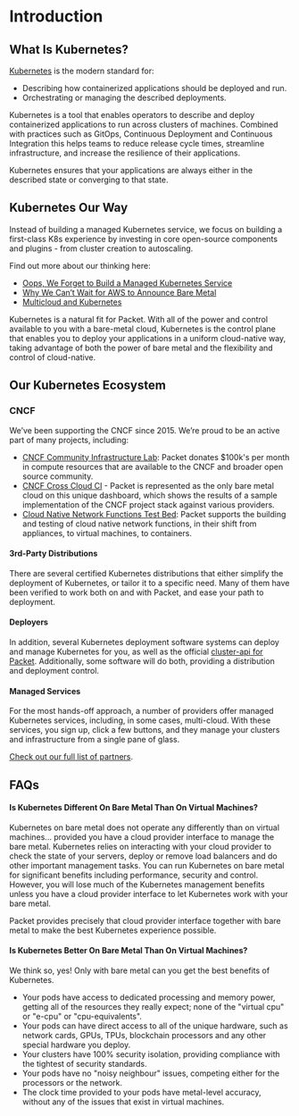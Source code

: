 <!-- <meta>
{
    "title":"Introduction",
    "slug":"official kubernetes",
    "description":"Our Kubernetes Offerings",
    "author":"Alice Sowerby",
    "github":"alice-sowerby",
    "tag":["Integrations", "K8s"]
}
</meta> -->

# Introduction

## What Is Kubernetes?

[Kubernetes](https://kubernetes.io/) is the modern standard for:



*   Describing how containerized applications should be deployed and run.
*   Orchestrating or managing the described deployments.

Kubernetes is a tool that enables operators to describe and deploy containerized applications to run across clusters of machines. Combined with practices such as GitOps, Continuous Deployment and Continuous Integration this helps teams to reduce release cycle times, streamline infrastructure, and increase the resilience of their applications.

Kubernetes ensures that your applications are always either in the described state or converging to that state.


## Kubernetes Our Way

Instead of building a managed Kubernetes service, we focus on building a first-class K8s experience by investing in core open-source components and plugins - from cluster creation to autoscaling.

Find out more about our thinking here:



*   [Oops, We Forget to Build a Managed Kubernetes Service](https://www.packet.com/blog/oops-we-forgot-to-build-a-managed-kubernetes-service/)
*   [Why We Can’t Wait for AWS to Announce Bare Metal](https://www.packet.com/blog/why-we-cant-wait-for-aws-to-announce-its-bare-metal-product/)
*   [Multicloud and Kubernetes](https://www.packet.com/resources/videos/multicloud-kubernetes/)

Kubernetes is a natural fit for Packet. With all of the power and control available to you with a bare-metal cloud, Kubernetes is the control plane that enables you to deploy your applications in a uniform cloud-native way, taking advantage of both the power of bare metal and the flexibility and control of cloud-native.


## Our Kubernetes Ecosystem


### CNCF

We’ve been supporting the CNCF since 2015. We’re proud to be an active part of many projects, including:



*   [CNCF Community Infrastructure Lab](https://www.cncf.io/community/infrastructure-lab/): Packet donates $100k's per month in compute resources that are available to the CNCF and broader open source community.
*   [CNCF Cross Cloud CI](https://cncf.ci/) - Packet is represented as the only bare metal cloud on this unique dashboard, which shows the results of a sample implementation of the CNCF project stack against various providers.
*   [Cloud Native Network Functions Test Bed](https://www.cncf.io/announcement/2019/02/25/cncf-launches-cloud-native-network-functions-cnf-testbed/): Packet supports the building and testing of cloud native network functions, in their shift from appliances, to virtual machines, to containers.


#### 3rd-Party Distributions

There are several certified Kubernetes distributions that either simplify the deployment of Kubernetes, or tailor it to a specific need. Many of them have been verified to work both on and with Packet, and ease your path to deployment.

#### Deployers

In addition, several Kubernetes deployment software systems can deploy and manage Kubernetes for you, as well as the official [cluster-api for Packet](http://github.com/packethost/cluster-api-provider-packet). Additionally, some software will do both, providing a distribution and deployment control. 

#### Managed Services

For the most hands-off approach, a number of providers offer managed Kubernetes services, including, in some cases, multi-cloud. With these services, you sign up, click a few buttons, and they manage your clusters and infrastructure from a single pane of glass.

[Check out our full list of partners](https://www.packet.com/resources/partners/).


## FAQs

#### Is Kubernetes Different On Bare Metal Than On Virtual Machines?

Kubernetes on bare metal does not operate any differently than on virtual machines... provided you have a cloud provider interface to manage the bare metal. Kubernetes relies on interacting with your cloud provider to check the state of your servers, deploy or remove load balancers and do other important management tasks. You can run Kubernetes on bare metal for significant benefits including performance, security and control. However, you will lose much of the Kubernetes management benefits unless you have a cloud provider interface to let Kubernetes work with your bare metal.

Packet provides precisely that cloud provider interface together with bare metal to make the best Kubernetes experience possible.

#### Is Kubernetes Better On Bare Metal Than On Virtual Machines?

We think so, yes! Only with bare metal can you get the best benefits of Kubernetes.



*   Your pods have access to dedicated processing and memory power, getting all of the resources they really expect; none of the "virtual cpu" or "e-cpu" or "cpu-equivalents".
*   Your pods can have direct access to all of the unique hardware, such as network cards, GPUs, TPUs, blockchain processors and any other special hardware you deploy.
*   Your clusters have 100% security isolation, providing compliance with the tightest of security standards.
*   Your pods have no "noisy neighbour" issues, competing either for the processors or the network.
*   The clock time provided to your pods have metal-level accuracy, without any of the issues that exist in virtual machines.
